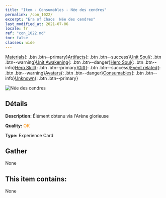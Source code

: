 ```yaml
---
title: "Item - Consumables - Née des cendres"
permalink: /con_1022/
excerpt: "Era of Chaos  Née des cendres"
last_modified_at: 2021-07-06
locale: fr
ref: "con_1022.md"
toc: false
classes: wide
---
```

 [Materials](/ItemsFR/){: .btn .btn--primary}[Artifacts](/ItemsFR/Artifacts/){: .btn .btn--success}[Unit Soul](/ItemsFR/UnitSoul/){: .btn .btn--warning}[Unit Awakening](/ItemsFR/UnitAwakening/){: .btn .btn--danger}[Hero Soul](/ItemsFR/HeroSoul/){: .btn .btn--info}[Hero Skill](/ItemsFR/HeroSkill/){: .btn .btn--primary}[Gift](/ItemsFR/Gift/){: .btn .btn--success}[Event related](/ItemsFR/Events/){: .btn .btn--warning}[Avatars](/ItemsFR/Avatars/){: .btn .btn--danger}[Consumables](/ItemsFR/Consumables/){: .btn .btn--info}[Unknown](/ItemsFR/Unknown/){: .btn .btn--primary}

 ![Née des cendres](/images/a/avatarFrame_76.png)

## Détails
 **Description:** Élément obtenu via l'Arène glorieuse

 **Quality:** <span style="color: #FF8C00">OK</span>

 **Type:** Experience Card

## Gather

  None

## This item contains:

  None

